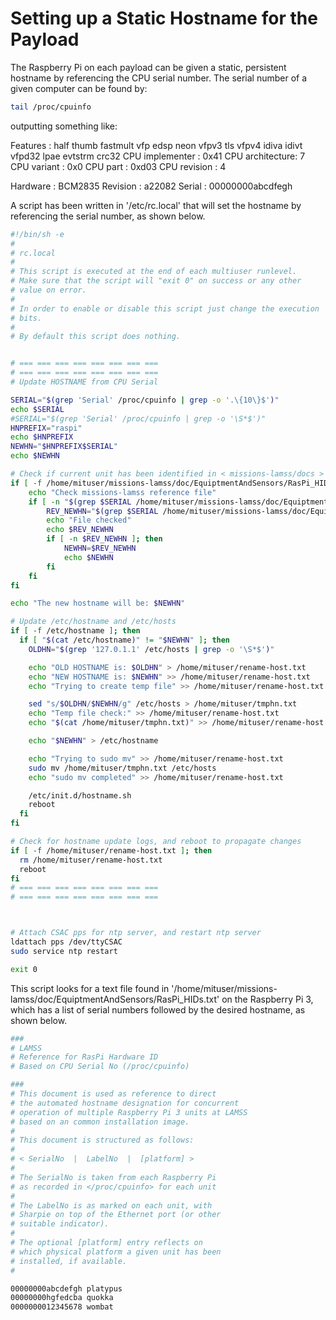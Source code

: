 # Setting up a Static Hostname for the Payload

The Raspberry Pi on each payload can be given a static, persistent hostname by referencing the CPU serial number.  The serial number of a given computer can be found by:

```sh
tail /proc/cpuinfo
```

outputting something like:

Features	: half thumb fastmult vfp edsp neon vfpv3 tls vfpv4 idiva idivt vfpd32 lpae evtstrm crc32 
CPU implementer	: 0x41
CPU architecture: 7
CPU variant	: 0x0
CPU part	: 0xd03
CPU revision	: 4

Hardware	: BCM2835
Revision	: a22082
Serial		: 00000000abcdfegh

A script has been written in '/etc/rc.local' that will set the hostname by referencing the serial number, as shown below.

```sh
#!/bin/sh -e
#
# rc.local
#
# This script is executed at the end of each multiuser runlevel.
# Make sure that the script will "exit 0" on success or any other
# value on error.
#
# In order to enable or disable this script just change the execution
# bits.
#
# By default this script does nothing.


# === === === === === === === ===
# === === === === === === === ===
# Update HOSTNAME from CPU Serial

SERIAL="$(grep 'Serial' /proc/cpuinfo | grep -o '.\{10\}$')"
echo $SERIAL
#SERIAL="$(grep 'Serial' /proc/cpuinfo | grep -o '\S*$')"
HNPREFIX="raspi"
echo $HNPREFIX
NEWHN="$HNPREFIX$SERIAL"
echo $NEWHN

# Check if current unit has been identified in < missions-lamss/docs >
if [ -f /home/mituser/missions-lamss/doc/EquiptmentAndSensors/RasPi_HIDs.txt ]; then
    echo "Check missions-lamss reference file"
    if [ -n "$(grep $SERIAL /home/mituser/missions-lamss/doc/EquiptmentAndSensors/RasPi_HIDs.txt)" ]; then
        REV_NEWHN="$(grep $SERIAL /home/mituser/missions-lamss/doc/EquiptmentAndSensors/RasPi_HIDs.txt | grep -o '\S*$')"
        echo "File checked"
        echo $REV_NEWHN
        if [ -n $REV_NEWHN ]; then
            NEWHN=$REV_NEWHN
            echo $NEWHN
        fi
    fi
fi

echo "The new hostname will be: $NEWHN"

# Update /etc/hostname and /etc/hosts
if [ -f /etc/hostname ]; then
  if [ "$(cat /etc/hostname)" != "$NEWHN" ]; then
    OLDHN="$(grep '127.0.1.1' /etc/hosts | grep -o '\S*$')"

    echo "OLD HOSTNAME is: $OLDHN" > /home/mituser/rename-host.txt
    echo "NEW HOSTNAME is: $NEWHN" >> /home/mituser/rename-host.txt
    echo "Trying to create temp file" >> /home/mituser/rename-host.txt

    sed "s/$OLDHN/$NEWHN/g" /etc/hosts > /home/mituser/tmphn.txt
    echo "Temp file check:" >> /home/mituser/rename-host.txt
    echo "$(cat /home/mituser/tmphn.txt)" >> /home/mituser/rename-host.txt

    echo "$NEWHN" > /etc/hostname

    echo "Trying to sudo mv" >> /home/mituser/rename-host.txt
    sudo mv /home/mituser/tmphn.txt /etc/hosts
    echo "sudo mv completed" >> /home/mituser/rename-host.txt

    /etc/init.d/hostname.sh
    reboot
  fi
fi

# Check for hostname update logs, and reboot to propagate changes
if [ -f /home/mituser/rename-host.txt ]; then
  rm /home/mituser/rename-host.txt
  reboot
fi
# === === === === === === === ===
# === === === === === === === ===



# Attach CSAC pps for ntp server, and restart ntp server
ldattach pps /dev/ttyCSAC
sudo service ntp restart

exit 0

```

This script looks for a text file found in '/home/mituser/missions-lamss/doc/EquiptmentAndSensors/RasPi_HIDs.txt' on the Raspberry Pi 3, which has a list of serial numbers followed by the desired hostname, as shown below.

```sh
###
# LAMSS
# Reference for RasPi Hardware ID
# Based on CPU Serial No (/proc/cpuinfo)

###
# This document is used as reference to direct
# the automated hostname designation for concurrent
# operation of multiple Raspberry Pi 3 units at LAMSS
# based on an common installation image.
#
# This document is structured as follows:
#
# < SerialNo  |  LabelNo  |  [platform] >
#
# The SerialNo is taken from each Raspberry Pi
# as recorded in </proc/cpuinfo> for each unit
#
# The LabelNo is as marked on each unit, with
# Sharpie on top of the Ethernet port (or other
# suitable indicator).
#
# The optional [platform] entry reflects on
# which physical platform a given unit has been
# installed, if available.
#

00000000abcdefgh platypus
00000000hgfedcba quokka
0000000012345678 wombat

```
